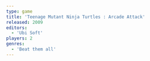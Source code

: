 ```yaml
---
type: game
title: 'Teenage Mutant Ninja Turtles : Arcade Attack'
released: 2009
editors: 
  - 'Ubi Soft'
players: 2
genres:
  - 'Beat them all'
---
```

